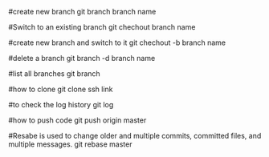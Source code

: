 #create new branch
git branch branch name

#Switch to an existing branch
git chechout branch name

#create new branch and switch to it
git chechout -b branch name

#delete a branch 
git branch -d branch name

#list all branches
git branch

#how to clone
git clone ssh link

#to check the log history
git log

#how to push code
git push origin master

#Resabe is used to change older and multiple commits, committed files, and multiple messages.
git rebase master
